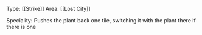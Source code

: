 Type: [[Strike]]
Area: [[Lost City]]

Speciality: Pushes the plant back one tile, switching it with the plant there if there is one